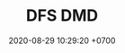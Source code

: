 ---
layout: teamCard
permalink: /team/:title.html
categories: LJ06 LJ1   LJ4 LJ5 LJ6 LJ7 LJ8 LJ9 
maincover: /assets/logos/DFS.png
puntosLJMAYO24: 17
date: 2020-08-29 10:29:20 +0700
title: DFS DMD
route: /liga-johto
tag: johto042024
color: black
puntosLJ202404: 12
grupo: sur
background: '#F16C38'
cover: /assets/backCard.png
team: DRAGONFLIES GAMING DIAMOND
ID: DFS DMD
puntos: 
pj: 
#PARTIDO 1
j1: RONDA 1
p1:  DFS DIAMOND
pp1: T-BONERS
bg1: rock
r1: 
rr1: 
pt1: 
pj1: 
#PARTIDO 2
j2: RONDA 2
p2: DFS SAPHIRE
pp2: DFS DIAMOND
bg2: rock
r2: 
rr2: 
pt2: 
pj2: 
#PARTIDO 3
j3: RONDA 3
p3: ZERONOTE
pp3: DFS DIAMOND
bg3:
r3: 
rr3: 
pt3: 
pj3: 
#PARTIDO 4
j4: RONDA 4
p4:  DFS DIAMOND
pp4: PROJECT ONE
bg4: 
r4: 
rr4: 
pt4: 
pj4: 
#PARTIDO 5
j5: RONDA 5
p5: DFS DIAMOND
pp5: HG SOULSILVER
bg5: 
r5: 
rr5: 
pt5: 
pj5: 1
#PARTIDO 6
j6: RONDA 6
p6:  DFS DIAMOND
pp6: GG STEEL
bg6: 
r6: 
rr6: 
pt6: 
pj6: 
#PARTIDO 7
j7: RONDA 7
p7: IL ULTIMATE
pp7: DFS DIAMOND
bg7: 
r7: 
rr7: 
pt7: 
pj7: 
#PARTIDO 8
j8: RONDA 8
p8:  DFS DIAMOND
pp8: GG GHOST
bg8: 
rr8: 
r8: 
pt8: 
pj8: 
#PARTIDO 9
j9: RONDA 9
p9:  DFS DIAMOND
pp9: SSI
bg9:
r9: 
rr9: 
pt9: 
pj9: 
dia: 25
hora: '21:10'
# pj: 11
# pt1: 1
# pt2: 3
# pt3: 2
# pt4: 3
# pt5: 0
# pt6: 3
# pt7: 0
# pt8: 1
# pt9: 0
# pt10: 1
# pt11: 3
# p1: ZODIAC
# r1: 2
# bg1: bg-warning
# rr1: 1
# pp1: DFS DMD
# p2: DFS DMD
# r2: 3
# rr2: 0
# bg2: bg-success
# pp2: MBO
# p3: DFS DMD
# r3: 2
# bg3: bg-info
# rr3: 1
# pp3: LAST BREATH
# p4:  DFS RUBY
# r4: 0
# bg4: bg-success
# rr4: 3
# pp4: DFS DMD
# p5:  no smite
# r5: 3
# bg5: bg-danger
# rr5: 0
# pp5: dfs dmd
# p6: jas
# r6: 0
# rr6: 3
# bg6: bg-success
# pp6: dfs dmd
# p7:  DFS DMD
# r7: 0
# rr7: 2
# bg7: bg-danger
# pp7: SOJ
# p8:  DFS DMD
# r8: 1
# bg8: bg-warning
# rr8: 2
# pp8: T. SATISFACTION
# p9:  DFS DMD
# r9: 0
# bg9: bg-danger
# rr9: 3
# pp9: S. VANGUARD
# p10:  HGO
# r10: 2
# rr10: 1
# bg10: bg-warning
# pp10: DFS DM
# p11: hg regios
# r11: 0
# rr11: 3
# bg11: bg-success
# pp11: dfs dmd
##torneos
rango: ACERO
bg: bg-johto 
torneo1: Lj my24
tps1: IN PROGRESS
tb1: card-johto
timg1: /assets/logos/LIGA-JOHTO.png
---